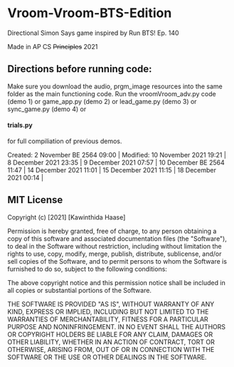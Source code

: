 # Vroom-Vroom-BTS-Edition
Directional Simon Says game inspired by Run BTS! Ep. 140

Made in AP CS ~~Principles~~ 2021
## Directions before running code:

Make sure you download the audio, prgm_image resources into the same folder as the main functioning code.
Run the vroomVroom_adv.py code (demo 1) or game_app.py (demo 2) or lead_game.py (demo 3) or sync_game.py (demo 4) or 
#### trials.py
for full compiliation of previous demos. 

Created: 2 November BE 2564 09:00 | 
Modified: 10 November 2021 19:21 | 8 December 2021 23:35 | 9 December 2021 07:57 | 10 December BE 2564 11:47 | 14 December 2021 11:01 | 
15 December 2021 11:15 | 18 December 2021 00:14 |






## MIT License

Copyright (c) [2021] [Kawinthida Haase]

Permission is hereby granted, free of charge, to any person obtaining a copy
of this software and associated documentation files (the "Software"), to deal
in the Software without restriction, including without limitation the rights
to use, copy, modify, merge, publish, distribute, sublicense, and/or sell
copies of the Software, and to permit persons to whom the Software is
furnished to do so, subject to the following conditions:

The above copyright notice and this permission notice shall be included in all
copies or substantial portions of the Software.

THE SOFTWARE IS PROVIDED "AS IS", WITHOUT WARRANTY OF ANY KIND, EXPRESS OR
IMPLIED, INCLUDING BUT NOT LIMITED TO THE WARRANTIES OF MERCHANTABILITY,
FITNESS FOR A PARTICULAR PURPOSE AND NONINFRINGEMENT. IN NO EVENT SHALL THE
AUTHORS OR COPYRIGHT HOLDERS BE LIABLE FOR ANY CLAIM, DAMAGES OR OTHER
LIABILITY, WHETHER IN AN ACTION OF CONTRACT, TORT OR OTHERWISE, ARISING FROM,
OUT OF OR IN CONNECTION WITH THE SOFTWARE OR THE USE OR OTHER DEALINGS IN THE
SOFTWARE.

